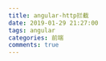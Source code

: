 ```yaml
---
title: angular-http拦截
date: 2019-01-29 21:27:00
tags: angular
categories: 前端
comments: true
---
```


